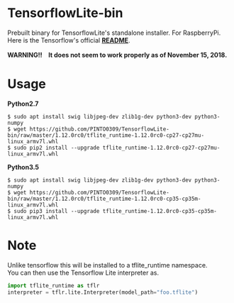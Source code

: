 # TensorflowLite-bin
Prebuilt binary for TensorflowLite's standalone installer. For RaspberryPi.  
Here is the Tensorflow's official **[README](https://github.com/tensorflow/tensorflow/tree/master/tensorflow/lite/tools/pip_package)**.

**WARNING!!　It does not seem to work properly as of November 15, 2018.** 

# Usage
**Python2.7**  
```
$ sudo apt install swig libjpeg-dev zlib1g-dev python3-dev python3-numpy
$ wget https://github.com/PINTO0309/TensorflowLite-bin/raw/master/1.12.0rc0/tflite_runtime-1.12.0rc0-cp27-cp27mu-linux_armv7l.whl
$ sudo pip2 install --upgrade tflite_runtime-1.12.0rc0-cp27-cp27mu-linux_armv7l.whl
```
**Python3.5**  
```
$ sudo apt install swig libjpeg-dev zlib1g-dev python3-dev python3-numpy
$ wget https://github.com/PINTO0309/TensorflowLite-bin/raw/master/1.12.0rc0/tflite_runtime-1.12.0rc0-cp35-cp35m-linux_armv7l.whl
$ sudo pip3 install --upgrade tflite_runtime-1.12.0rc0-cp35-cp35m-linux_armv7l.whl
```

# Note
Unlike tensorflow this will be installed to a tflite_runtime namespace.  
You can then use the Tensorflow Lite interpreter as.  
```python
import tflite_runtime as tflr
interpreter = tflr.lite.Interpreter(model_path="foo.tflite")
```
